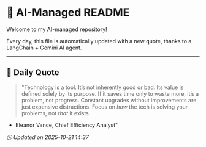 # 🧠 AI-Managed README

Welcome to my AI-managed repository!

Every day, this file is automatically updated with a new quote, thanks to a LangChain + Gemini AI agent.

---

## 📅 Daily Quote

> "Technology is a tool. It’s not inherently good or bad.
Its value is defined solely by its purpose.
If it saves time only to waste more, it’s a problem, not progress.
Constant upgrades without improvements are just expensive distractions.
Focus on *how* the tech is solving your problems, not *that* it exists.

- Eleanor Vance, Chief Efficiency Analyst"

*🕒 Updated on 2025-10-21 14:37*